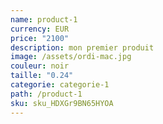 ```yaml
---
name: product-1
currency: EUR
price: "2100"
description: mon premier produit
image: /assets/ordi-mac.jpg
couleur: noir
taille: "0.24"
categorie: categorie-1
path: /product-1
sku: sku_HDXGr9BN65HYOA
---
```

